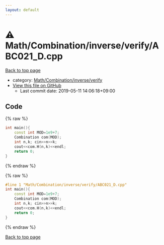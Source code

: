 ```yaml
---
layout: default
---
```


<!-- mathjax config similar to math.stackexchange -->
<script type="text/javascript" async
  src="https://cdnjs.cloudflare.com/ajax/libs/mathjax/2.7.5/MathJax.js?config=TeX-MML-AM_CHTML">
</script>
<script type="text/x-mathjax-config">
  MathJax.Hub.Config({
    TeX: { equationNumbers: { autoNumber: "AMS" }},
    tex2jax: {
      inlineMath: [ ['$','$'] ],
      processEscapes: true
    },
    "HTML-CSS": { matchFontHeight: false },
    displayAlign: "left",
    displayIndent: "2em"
  });
</script>

<script type="text/javascript" src="https://cdnjs.cloudflare.com/ajax/libs/jquery/3.4.1/jquery.min.js"></script>
<script src="https://cdn.jsdelivr.net/npm/jquery-balloon-js@1.1.2/jquery.balloon.min.js" integrity="sha256-ZEYs9VrgAeNuPvs15E39OsyOJaIkXEEt10fzxJ20+2I=" crossorigin="anonymous"></script>
<script type="text/javascript" src="../../../../../assets/js/copy-button.js"></script>
<link rel="stylesheet" href="../../../../../assets/css/copy-button.css" />


# :warning: Math/Combination/inverse/verify/ABC021_D.cpp

<a href="../../../../../index.html">Back to top page</a>

* category: <a href="../../../../../index.html#0bcf0a0641ff0778c76a271e9fa52e02">Math/Combination/inverse/verify</a>
* <a href="{{ site.github.repository_url }}/blob/master/Math/Combination/inverse/verify/ABC021_D.cpp">View this file on GitHub</a>
    - Last commit date: 2019-05-11 14:06:18+09:00




## Code

<a id="unbundled"></a>
{% raw %}
```cpp
int main(){
    const int MOD=1e9+7;
    Combination com(MOD);
    int n,k; cin>>n>>k;
    cout<<com.H(n,k)<<endl;
    return 0;
}

```
{% endraw %}

<a id="bundled"></a>
{% raw %}
```cpp
#line 1 "Math/Combination/inverse/verify/ABC021_D.cpp"
int main(){
    const int MOD=1e9+7;
    Combination com(MOD);
    int n,k; cin>>n>>k;
    cout<<com.H(n,k)<<endl;
    return 0;
}

```
{% endraw %}

<a href="../../../../../index.html">Back to top page</a>

